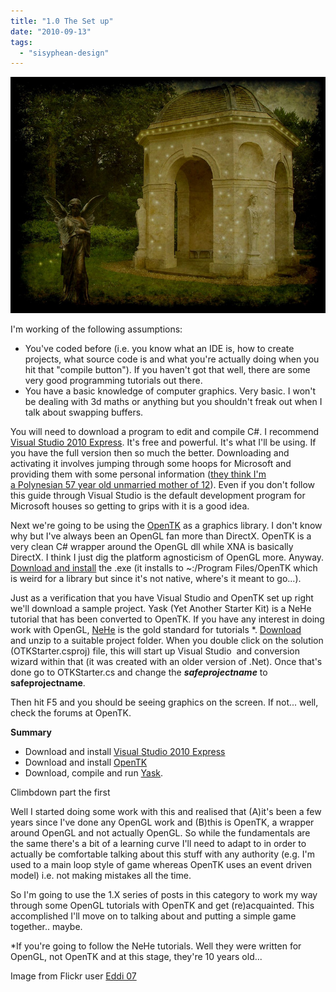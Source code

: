 ```yaml
---
title: "1.0 The Set up"
date: "2010-09-13"
tags: 
  - "sisyphean-design"
---
```


[![](images/houseOfMagic.jpg "houseOfMagic")](http://spurious-logic.net/1-0-the-set-up)

I'm working of the following assumptions:

- You've coded before (i.e. you know what an IDE is, how to create projects, what source code is and what you're actually doing when you hit that "compile button"). If you haven't got that well, there are some very good programming tutorials out there.
- You have a basic knowledge of computer graphics. Very basic. I won't be dealing with 3d maths or anything but you shouldn't freak out when I talk about swapping buffers.

You will need to download a program to edit and compile C#. I recommend [Visual Studio 2010 Express](http://www.microsoft.com/express/windows/). It's free and powerful. It's what I'll be using. If you have the full version then so much the better. Downloading and activating it involves jumping through some hoops for Microsoft and providing them with some personal information ([they think I'm a Polynesian 57 year old unmarried mother of 12](http://www.youtube.com/watch?v=7eIUOUfhoJ8)). Even if you don't follow this guide through Visual Studio is the default development program for Microsoft houses so getting to grips with it is a good idea.

Next we're going to be using the [OpenTK](http://www.opentk.com/) as a graphics library. I don't know why but I've always been an OpenGL fan more than DirectX. OpenTK is a very clean C# wrapper around the OpenGL dll while XNA is basically DirectX. I think I just dig the platform agnosticism of OpenGL more. Anyway. [Download and install](http://www.opentk.com/files/download-opentk.html) the .exe (it installs to ~:/Program Files/OpenTK which is weird for a library but since it's not native, where's it meant to go...).

Just as a verification that you have Visual Studio and OpenTK set up right we'll download a sample project. Yask (Yet Another Starter Kit) is a NeHe tutorial that has been converted to OpenTK. If you have any interest in doing work with OpenGL, [NeHe](http://nehe.gamedev.net/) is the gold standard for tutorials \*. [Download](http://www.opentk.com/project/Yask) and unzip to a suitable project folder. When you double click on the solution (OTKStarter.csproj) file, this will start up Visual Studio  and conversion wizard within that (it was created with an older version of .Net). Once that's done go to OTKStarter.cs and change the **$safeprojectname$** to **safeprojectname**.

Then hit F5 and you should be seeing graphics on the screen. If not... well, check the forums at OpenTK.

**Summary**

- Download and install [Visual Studio 2010 Express](http://www.microsoft.com/express/windows/)
- Download and install [OpenTK](http://www.opentk.com/)
- Download, compile and run [Yask](http://www.opentk.com/project/Yask).

**<edit>** Climbdown part the first

Well I started doing some work with this and realised that (A)it's been a few years since I've done any OpenGL work and (B)this is OpenTK, a wrapper around OpenGL and not actually OpenGL. So while the fundamentals are the same there's a bit of a learning curve I'll need to adapt to in order to actually be comfortable talking about this stuff with any authority (e.g. I'm used to a main loop style of game whereas OpenTK uses an event driven model) i.e. not making mistakes all the time.

So I'm going to use the 1.X series of posts in this category to work my way through some OpenGL tutorials with OpenTK and get (re)acquainted. This accomplished I'll move on to talking about and putting a simple game together.. maybe.

\*If you're going to follow the NeHe tutorials. Well they were written for OpenGL, not OpenTK and at this stage, they're 10 years old...

Image from Flickr user [Eddi 07](http://www.flickr.com/photos/spiritual_marketplace/)
